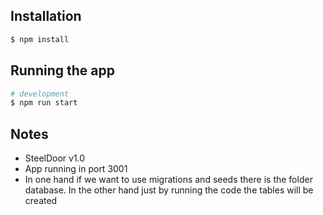 
## Installation

```bash
$ npm install
```

## Running the app

```bash
# development
$ npm run start
```

## Notes
- SteelDoor v1.0
- App running in port 3001
- In one hand if we want to use migrations and seeds there is the folder database. In the other hand just by running the code the tables will be created